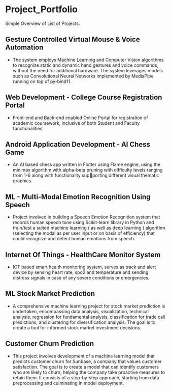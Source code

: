 # Project_Portfolio
Simple Overview of List of Projects.

## Gesture Controlled Virtual Mouse & Voice Automation
* The system employs Machine Learning and Computer Vision algorithms to recognize static and dynamic hand gestures and
voice commands, without the need for additional hardware. The system leverages models such as Convolutional Neural
Networks implemented by MediaPipe running on top of py-bind11.

## Web Development - College Course Registration Portal
* Front-end and Back-end enabled Online Portal for registration of academic coursework, inclusive of both Student and Faculty
functionalities.

## Android Application Development - AI Chess Game
* An AI based chess app written in Flutter using Flame engine, using the minimax algorithm with alpha-beta pruning with
difficulty levels ranging from 1-6 along with functionality supporting different visual thematic graphics.

## ML - Multi-Modal Emotion Recognition Using Speech
* Project involved in building a Speech Emotion Recognition system that records human speech tone using Scikit-learn
library in Python and train/test a suited machine learning ( as well as deep learning ) algorithm (selecting the modal as per
user input or on basis of efficiency) that could recognize and detect human emotions from speech.

## Internet Of Things - HealthCare Monitor System
* IOT based smart health monitoring system, serves as track and alert device by sensing heart rate, spo2 and temperature
and sending distress signals in case of any severe conditions or emergencies.

## ML Stock Market Prediction
* A comprehensive machine learning project for stock market prediction is undertaken, encompassing data analysis, visualization, technical analysis, regression for fundamental analysis, classification for trade call predictions, and clustering for diversification analysis. The goal is to create a tool for informed stock market investment decisions.

## Customer Churn Prediction
* This project involves development of a machine learning model that predicts customer churn for Sunbase, a company that values customer satisfaction. The goal is to create a model that can identify customers who are likely to churn, helping the company take
proactive measures to retain them. It consists of a step-by-step approach, starting from data preprocessing and culminating in model deployment.
